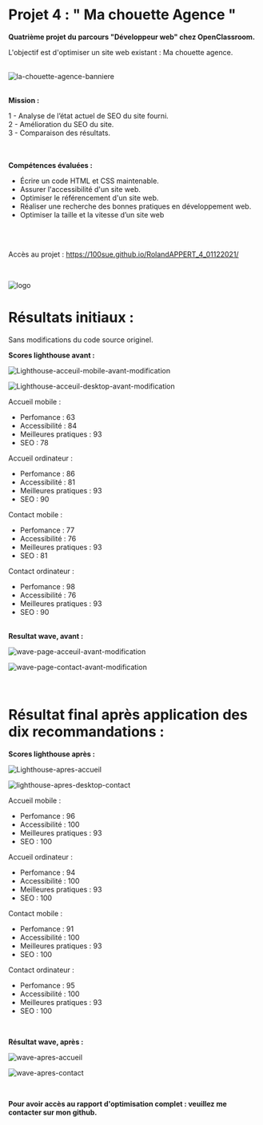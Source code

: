 # Projet 4 : " Ma chouette Agence "  #

<strong>Quatrième projet du parcours "Développeur web" chez OpenClassroom.</strong><br>

L'objectif est d'optimiser un site web existant : Ma chouette agence.<br>
<br>

![la-chouette-agence-banniere](https://user-images.githubusercontent.com/90606431/145068517-844ed7f8-ef65-4400-8fb3-646da1078d01.jpg)



<br>
<strong>Mission :</strong><br>

1 - Analyse de l’état actuel de SEO du site fourni.<br>
2 - Amélioration du SEO du site.<br>
3 - Comparaison des résultats.<br>
<br>
<br>


<strong>Compétences évaluées : </strong><br>

- Écrire un code HTML et CSS maintenable.
- Assurer l'accessibilité d'un site web.
- Optimiser le référencement d'un site web.
- Réaliser une recherche des bonnes pratiques en développement web.
- Optimiser la taille et la vitesse d’un site web
<br>
<br>

Accès au projet : https://100sue.github.io/RolandAPPERT_4_01122021/

<br>

![logo](https://user-images.githubusercontent.com/90606431/145068736-ca5dc2dc-3ae9-4f9c-85b0-83086cb75c39.png)
 <br>
 
 # Résultats initiaux : #
 
Sans modifications du code source originel.

<strong>Scores lighthouse avant : </strong><br>
 
![Lighthouse-acceuil-mobile-avant-modification](https://user-images.githubusercontent.com/90606431/150755991-0c0d94f5-9a10-40e4-b385-3b5ee0c443b4.jpg)

![Lighthouse-acceuil-desktop-avant-modification](https://user-images.githubusercontent.com/90606431/150756117-f3f2aab6-5420-45e5-bc05-c9ec58e50bb0.jpg)


Accueil mobile :

- Perfomance : 63
- Accessibilité : 84
- Meilleures pratiques : 93
- SEO : 78

Accueil ordinateur :

- Perfomance : 86
- Accessibilité : 81
- Meilleures pratiques : 93
- SEO : 90


Contact mobile :

- Perfomance : 77
- Accessibilité : 76
- Meilleures pratiques : 93
- SEO : 81


Contact ordinateur :

- Perfomance : 98
- Accessibilité : 76
- Meilleures pratiques : 93
- SEO : 90


<br>
<strong>Resultat wave, avant : </strong><br>

![wave-page-acceuil-avant-modification](https://user-images.githubusercontent.com/90606431/150758490-43c31b5a-1d30-46eb-a40c-4f7d9990c376.jpg)

![wave-page-contact-avant-modification](https://user-images.githubusercontent.com/90606431/150758523-b10f8674-bff0-4030-9a19-3ed26da9e57f.jpg)

<br>

# Résultat final après application des dix recommandations : #

<strong>Scores lighthouse après : </strong><br>

![Lighthouse-apres-accueil](https://user-images.githubusercontent.com/90606431/150759129-01744d6e-f300-45e4-87b3-71cd96faf5c5.jpg)

![lighthouse-apres-desktop-contact](https://user-images.githubusercontent.com/90606431/150759143-3ac55988-8c7e-419b-91a1-6aee84aad1f8.jpg)

Accueil mobile :

- Perfomance : 96
- Accessibilité : 100
- Meilleures pratiques : 93
- SEO : 100


Accueil ordinateur :

- Perfomance : 94
- Accessibilité : 100
- Meilleures pratiques : 93
- SEO : 100

Contact mobile :

- Perfomance : 91
- Accessibilité : 100
- Meilleures pratiques : 93
- SEO : 100


Contact ordinateur :

- Perfomance : 95
- Accessibilité : 100
- Meilleures pratiques : 93
- SEO : 100

 <br>
 
<strong> Résultat wave, après : </strong><br>

![wave-apres-accueil](https://user-images.githubusercontent.com/90606431/150758921-c0ad6d19-7e34-4cfc-8313-3bccd02a3ff8.jpg)

![wave-apres-contact](https://user-images.githubusercontent.com/90606431/150758963-dbb02542-47ad-403b-a42d-f6e178640ffe.jpg)

 <br>

<strong> Pour avoir accès au rapport d'optimisation complet : veuillez me contacter sur mon github. </strong><br>

